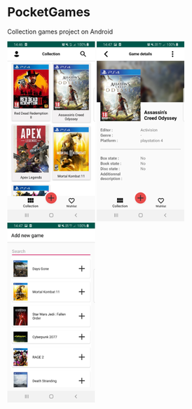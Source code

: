 # PocketGames
Collection games project on Android

<p>
  <img src="/collection.jpg" width="200px" />
  <img src="/detail.jpg" width="200px" /> 
  <img src="/search.jpg" width="200px" /> 
</p>
